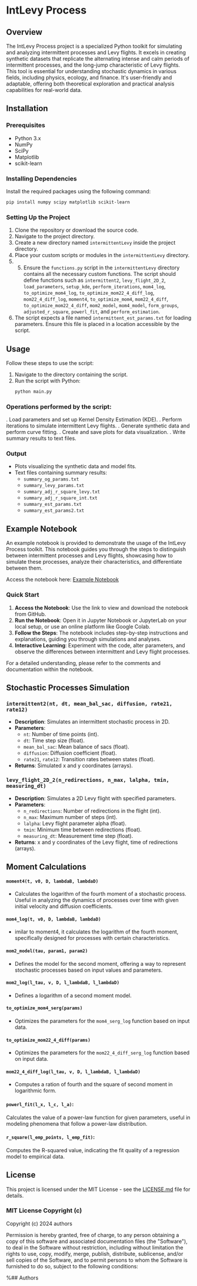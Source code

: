 # IntLevy Process

## Overview
The IntLevy Process project is a specialized Python toolkit for simulating and analyzing intermittent processes and Levy flights. It excels in creating synthetic datasets that replicate the alternating intense and calm periods of intermittent processes, and the long-jump characteristic of Levy flights. This tool is essential for understanding stochastic dynamics in various fields, including physics, ecology, and finance. It's user-friendly and adaptable, offering both theoretical exploration and practical analysis capabilities for real-world data.


## Installation
### Prerequisites
- Python 3.x
- NumPy
- SciPy
- Matplotlib
- scikit-learn


### Installing Dependencies
Install the required packages using the following command:
```bash
pip install numpy scipy matplotlib scikit-learn
```
### Setting Up the Project


1. Clone the repository or download the source code.
2. Navigate to the project directory.
3. Create a new directory named `intermittentLevy` inside the project directory.
4. Place your custom scripts or modules in the `intermittentLevy` directory.
5. 5. Ensure the `functions.py` script in the `intermittentLevy` directory contains all the necessary custom functions. The script should define functions such as `intermittent2`, `levy_flight_2D_2`, `load_parameters`, `setup_kde`, `perform_iterations`, `mom4_log`, `to_optimize_mom4_log`, `to_optimize_mom22_4_diff_log`, `mom22_4_diff_log`, `moment4`, `to_optimize_mom4`, `mom22_4_diff`, `to_optimize_mom22_4_diff`, `mom2_model`, `mom4_model`, `form_groups`, `adjusted_r_square`, `powerl_fit`, and `perform_estimation`.
6. The script expects a file named `intermittent_est_params.txt` for loading parameters. Ensure this file is placed in a location accessible by the script.

## Usage
Follow these steps to use the script:
1. Navigate to the directory containing the script.
2. Run the script with Python:
   ```bash
   python main.py

### Operations performed by the script:
. Load parameters and set up Kernel Density Estimation (KDE).
. Perform iterations to simulate intermittent Levy flights.
. Generate synthetic data and perform curve fitting.
. Create and save plots for data visualization.
. Write summary results to text files.
### Output
- Plots visualizing the synthetic data and model fits.
- Text files containing summary results:
  - `summary_og_params.txt`
  - `summary_levy_params.txt`
  - `summary_adj_r_square_levy.txt`
  - `summary_adj_r_square_int.txt`
  - `summary_est_params.txt`
  - `summary_est_params2.txt`

## Example Notebook

An example notebook is provided to demonstrate the usage of the IntLevy Process toolkit. This notebook guides you through the steps to distinguish between intermittent processes and Levy flights, showcasing how to simulate these processes, analyze their characteristics, and differentiate between them.

Access the notebook here: [Example Notebook](https://github.com/shailendrabhandari/IntLevy-Processes/blob/main/example.ipynb)

### Quick Start

1. **Access the Notebook**: Use the link to view and download the notebook from GitHub.
2. **Run the Notebook**: Open it in Jupyter Notebook or JupyterLab on your local setup, or use an online platform like Google Colab.
3. **Follow the Steps**: The notebook includes step-by-step instructions and explanations, guiding you through simulations and analyses.
4. **Interactive Learning**: Experiment with the code, alter parameters, and observe the differences between intermittent and Levy flight processes.

For a detailed understanding, please refer to the comments and documentation within the notebook.

## Stochastic Processes Simulation

### `intermittent2(nt, dt, mean_bal_sac, diffusion, rate21, rate12)`
- **Description**: Simulates an intermittent stochastic process in 2D.
- **Parameters**:
  - `nt`: Number of time points (int).
  - `dt`: Time step size (float).
  - `mean_bal_sac`: Mean balance of sacs (float).
  - `diffusion`: Diffusion coefficient (float).
  - `rate21`, `rate12`: Transition rates between states (float).
- **Returns**: Simulated x and y coordinates (arrays).

### `levy_flight_2D_2(n_redirections, n_max, lalpha, tmin, measuring_dt)`
- **Description**: Simulates a 2D Levy flight with specified parameters.
- **Parameters**:
  - `n_redirections`: Number of redirections in the flight (int).
  - `n_max`: Maximum number of steps (int).
  - `lalpha`: Levy flight parameter alpha (float).
  - `tmin`: Minimum time between redirections (float).
  - `measuring_dt`: Measurement time step (float).
- **Returns**: x and y coordinates of the Levy flight, time of redirections (arrays).



## Moment Calculations
#### `moment4(t, v0, D, lambdaB, lambdaD)`
- Calculates the logarithm of the fourth moment of a stochastic process. Useful in analyzing the dynamics of processes over time with given initial velocity and diffusion coefficients.

#### `mom4_log(t, v0, D, lambdaB, lambdaD)`
- imilar to moment4, it calculates the logarithm of the fourth moment, specifically designed for processes with certain characteristics.

#### `mom2_model(tau, param1, param2)`
- Defines the model for the second moment, offering a way to represent stochastic processes based on input values and parameters.


#### `mom2_log(l_tau, v, D, l_lambdaB, l_lambdaD)`
- Defines a logarithm of a second moment model.


#### `to_optimize_mom4_serg(params)`
-  Optimizes the parameters for the `mom4_serg_log` function based on input data.

#### `to_optimize_mom22_4_diff(params)`
- Optimizes the parameters for the `mom22_4_diff_serg_log` function based on input data.

#### `mom22_4_diff_log(l_tau, v, D, l_lambdaB, l_lambdaD)`
- Computes a ration of fourth and the square of second moment in logarithmic form.
#### `powerl_fit(l_x, l_c, l_a)`:
Calculates the value of a power-law function for given parameters, useful in modeling phenomena that follow a power-law distribution.

#### `r_square(l_emp_points, l_emp_fit)`:
Computes the R-squared value, indicating the fit quality of a regression model to empirical data.

## License
This project is licensed under the MIT License - see the [LICENSE.md](https://github.com/shailendrabhandari/IntLevy-Processes/blob/main/LICENSE) file for details.

### MIT License Copyright (c)

Copyright (c) 2024 authors

Permission is hereby granted, free of charge, to any person obtaining a copy
of this software and associated documentation files (the "Software"), to deal
in the Software without restriction, including without limitation the rights
to use, copy, modify, merge, publish, distribute, sublicense, and/or sell
copies of the Software, and to permit persons to whom the Software is
furnished to do so, subject to the following conditions:

%## Authors
